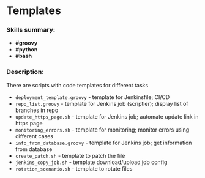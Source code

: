 # Templates
### Skills summary:
- **#groovy**
- **#python**
- **#bash**

### Description:
There are scripts with code templates for different tasks
- `deployment_template.groovy` - template for Jenkinsfile; CI/CD
- `repo_list.groovy` - template for Jenkins job (scriptler); display list of branches in repo
- `update_https_page.sh` - template for Jenkins job; automate update link in https page
- `monitoring_errors.sh` - template for monitoring; monitor errors using different cases
- `info_from_database.groovy` - template for Jenkins job; get information from database
- `create_patch.sh` - template to patch the file
- `jenkins_copy_job.sh` - template download/upload job config
- `rotation_scenario.sh` - template to rotate files

